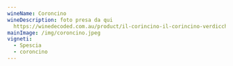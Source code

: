 ```yaml
---
wineName: Coroncino
wineDescription: foto presa da qui
  https://winedecoded.com.au/product/il-corincino-il-corincino-verdicchio-dei-castelli-di-jesi-2017/
mainImage: /img/coroncino.jpeg
vigneti:
  - Spescia
  - coroncino
---
```

